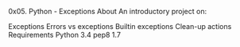 0x05. Python - Exceptions
About
An introductory project on:

Exceptions
Errors vs exceptions
Builtin exceptions
Clean-up actions
Requirements
Python 3.4
pep8 1.7
